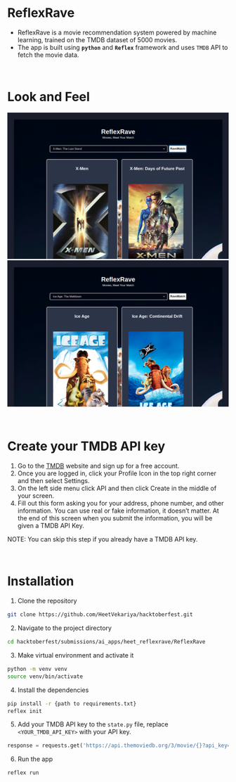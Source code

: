 # ReflexRave
- ReflexRave is a movie recommendation system powered by machine learning, trained on the TMDB dataset of 5000 movies.
- The app is built using **`python`** and **`Reflex`** framework and uses `TMDB` API to fetch the movie data.

<br>

# Look and Feel

![](ReflexRave/assets/x-men.png)
![](ReflexRave/assets/ice-age.png)

<br>

# Create your TMDB API key

1. Go to the [TMDB](https://developer.themoviedb.org/docs) website and sign up for a free account.
2. Once you are logged in, click your Profile Icon in the top right corner and then select Settings.
3. On the left side menu click API and then click Create in the middle of your screen.
4. Fill out this form asking you for your address, phone number, and other information. You can use real or fake information, it doesn’t matter. At the end of this screen when you submit the information, you will be given a TMDB API Key.


NOTE: You can skip this step if you already have a TMDB API key.

<br>

# Installation

1. Clone the repository
```bash
git clone https://github.com/HeetVekariya/hacktoberfest.git
```

2. Navigate to the project directory
```bash
cd hacktoberfest/submissions/ai_apps/heet_reflexrave/ReflexRave
``` 

3. Make virtual environment and activate it
```bash
python -m venv venv
source venv/bin/activate
```

4. Install the dependencies
```bash
pip install -r {path to requirements.txt}
reflex init
```

5. Add your TMDB API key to the `state.py` file, replace `<YOUR_TMDB_API_KEY>` with your API key.
```python
response = requests.get('https://api.themoviedb.org/3/movie/{}?api_key=<YOUR_TMDB_API_KEY>'.format(movie_id))
```

6. Run the app
```bash
reflex run
```



